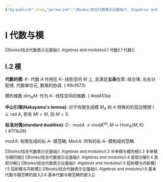 ```yaml
---
{"dg-publish":true,"permalink":"/Books/结合代数表示论基础/Ⅰ. Algebras and modules/Ⅰ.2 模/","dgPassFrontmatter":true,"created":"2024-07-05T15:03:51.419+08:00","updated":"2024-09-13T20:54:25.536+08:00"}
---
```


# Ⅰ 代数与模

<font size="2">[[Books/结合代数表示论基础/Ⅰ. Algebras and modules/Ⅰ.1 代数\|Ⅰ.1 代数]] </font>
## Ⅰ.2 模

**代数的模**: $K$- 代数 $A$ 作用在 $K$- 线性空间 $M$ 上, 且满足**五条**性质: 结合律, 左右分配律, 代数单位元, 数乘的协调.
{ #9cf673}


模的维数 $\mathrm{dim}_{K}M$: 作为 $K$- 线性空间的维数.
{ #ed453a}


**中山引理(Nakayama's lemma)**: 对于有限生成模 $M_A$ 和 $A$ 特殊的的双边理想 $I \subseteq \mathrm{rad\ }A$, 若有 $MI=M$, 则 $M=0$.

**标准对偶(standard dualities)**:  $D:\mathrm{mod} A\longrightarrow \mathrm{mod} A^{\mathrm{op}}, M\mapsto \mathrm{Hom}_{K}{(M,K)}$   
{ #7f1b28}


 $\operatorname{mod}A$: 有限生成的右 $A$- 模范畴;
 $\operatorname{Mod}A$: 所有的右 $A$- 模构成的范畴.

<font size="2">[[Books/结合代数表示论基础/Ⅰ. Algebras and modules/Ⅰ.3 半单模与模的根\|Ⅰ.3 半单模与模的根]] </font>
<font size="2">[[Books/结合代数表示论基础/Ⅰ. Algebras and modules/Ⅰ.4 直和分解\|Ⅰ.4 直和分解]] </font>
<font size="2">[[Books/结合代数表示论基础/Ⅰ. Algebras and modules/Ⅰ.5 投射模与内射模\|Ⅰ.5 投射模与内射模]] </font>
<font size="2">[[Books/结合代数表示论基础/Ⅰ. Algebras and modules/Ⅰ.6 基本代数与模范畴的嵌入\|Ⅰ.6 基本代数与模范畴的嵌入]] </font>

